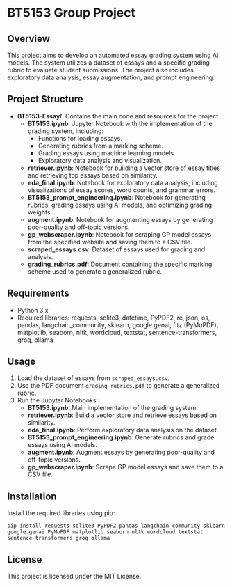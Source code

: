 # BT5153 Group Project

## Overview
This project aims to develop an automated essay grading system using AI models. The system utilizes a dataset of essays and a specific grading rubric to evaluate student submissions. The project also includes exploratory data analysis, essay augmentation, and prompt engineering.

## Project Structure
- **BT5153-Essay/**: Contains the main code and resources for the project.
  - **BT5153.ipynb**: Jupyter Notebook with the implementation of the grading system, including:
    - Functions for loading essays.
    - Generating rubrics from a marking scheme.
    - Grading essays using machine learning models.
    - Exploratory data analysis and visualization.
  - **retriever.ipynb**: Notebook for building a vector store of essay titles and retrieving top essays based on similarity.
  - **eda_final.ipynb**: Notebook for exploratory data analysis, including visualizations of essay scores, word counts, and grammar errors.
  - **BT5153_prompt_engineering.ipynb**: Notebook for generating rubrics, grading essays using AI models, and optimizing grading weights.
  - **augment.ipynb**: Notebook for augmenting essays by generating poor-quality and off-topic versions.
  - **gp_webscraper.ipynb**: Notebook for scraping GP model essays from the specified website and saving them to a CSV file.
  - **scraped_essays.csv**: Dataset of essays used for grading and analysis.
  - **grading_rubrics.pdf**: Document containing the specific marking scheme used to generate a generalized rubric.

## Requirements
- Python 3.x
- Required libraries: requests, sqlite3, datetime, PyPDF2, re, json, os, pandas, langchain_community, sklearn, google.genai, fitz (PyMuPDF), matplotlib, seaborn, nltk, wordcloud, textstat, sentence-transformers, groq, ollama

## Usage
1. Load the dataset of essays from `scraped_essays.csv`.
2. Use the PDF document `grading_rubrics.pdf` to generate a generalized rubric.
3. Run the Jupyter Notebooks:
   - **BT5153.ipynb**: Main implementation of the grading system.
   - **retriever.ipynb**: Build a vector store and retrieve essays based on similarity.
   - **eda_final.ipynb**: Perform exploratory data analysis on the dataset.
   - **BT5153_prompt_engineering.ipynb**: Generate rubrics and grade essays using AI models.
   - **augment.ipynb**: Augment essays by generating poor-quality and off-topic versions.
   - **gp_webscraper.ipynb**: Scrape GP model essays and save them to a CSV file.


## Installation
Install the required libraries using pip:
```
pip install requests sqlite3 PyPDF2 pandas langchain_community sklearn google.genai PyMuPDF matplotlib seaborn nltk wordcloud textstat sentence-transformers groq ollama
```

## License
This project is licensed under the MIT License.
